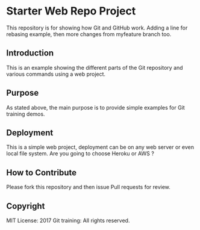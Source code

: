 # Starter Web Repo Project

This repository is for showing how Git and GitHub work.
Adding a line for rebasing example, then more changes from
myfeature branch too.

## Introduction

This is an example showing the different parts of the Git repository
and various commands using a web project.

## Purpose

As stated above, the main purpose is to provide simple examples
for Git training demos.

## Deployment

This is a simple web project, deployment can be on
any web server or even local file system.
Are you going to choose Heroku or AWS ?

## How to Contribute

Please fork this repository and then issue Pull requests for review.

## Copyright

MIT License: 2017 Git training: All rights reserved.
